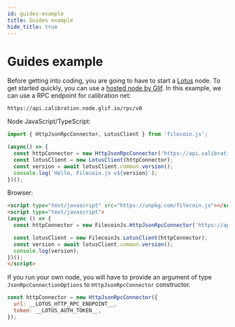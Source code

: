 ```yaml
---
id: guides-example
title: Guides example
hide_title: true
---
```


# Guides example

Before getting into coding, you are going to have to start a [Lotus](https://lotus.filecoin.io/lotus/install/prerequisites/) node. To get started quickly, you can use a [hosted node by Glif](https://api.node.glif.io/). In this example, we can use a RPC endpoint for calibration net:

```
https://api.calibration.node.glif.io/rpc/v0
```

Node JavaScript/TypeScript:

```javascript
import { HttpJsonRpcConnector, LotusClient } from 'filecoin.js';

(async() => {
  const httpConnector = new HttpJsonRpcConnector('https://api.calibration.node.glif.io/rpc/v0');
  const lotusClient = new LotusClient(httpConnector);
  const version = await lotusClient.common.version();
  console.log(`Hello, Filecoin.js v${version}`);
})();
```

Browser:

```html
<script type="text/javascript" src="https://unpkg.com/filecoin.js"></script>
<script type="text/javascript">
(async () => {
  const httpConnector = new FilecoinJs.HttpJsonRpcConnector('https://api.calibration.node.glif.io/rpc/v0');

  const lotusClient = new FilecoinJs.LotusClient(httpConnector);
  const version = await lotusClient.common.version();
  console.log(version);
})();
</script>
```

If you run your own node, you will have to provide an argument of type `JsonRpcConnectionOptions` to `HttpJsonRpcConnector` constructor.

```js
const httpConnector = new HttpJsonRpcConnector({
  url: __LOTUS_HTTP_RPC_ENDPOINT__,
  token: __LOTUS_AUTH_TOKEN__,
});
```

